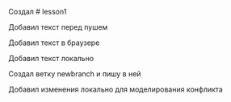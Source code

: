 ﻿Создал # lesson1

Добавил текст перед пушем

Добавил текст в браузере

Добавил текст локально


Создал ветку newbranch и пишу в ней

Добавил изменения локально для моделирования конфликта
